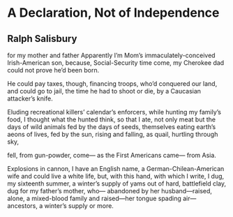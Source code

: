 # A Declaration, Not of Independence
## Ralph Salisbury
for my mother and father
Apparently I’m Mom’s immaculately-conceived
Irish-American son, because,
Social-Security time come,
my Cherokee dad could not prove he’d been born.

He could pay taxes, though,
financing troops, who’d conquered our land,
and could go to jail,
the time he had to shoot or die,
by a Caucasian attacker’s knife.

Eluding recreational killers’ calendar’s
enforcers, while hunting my family’s food,
I thought what the hunted think,
so that I ate, not only meat
but the days of wild animals fed by the days
of seeds, themselves eating earth’s
aeons of lives, fed by the sun,
rising and falling, as quail,
hurtling through sky,

fell, from gun-powder, come—
as the First Americans came—
from Asia.

Explosions in cannon,
I have an English name,
a German-Chilean-American wife
and could live a white life,
but, with this hand,
with which I write, I dug,
my sixteenth summer, a winter’s supply of yams out
of hard, battlefield clay,
dug for my father’s mother, who—
abandoned by her husband—raised,
alone, a mixed-blood family
and raised—her tongue spading air—
ancestors, a winter’s supply or more.